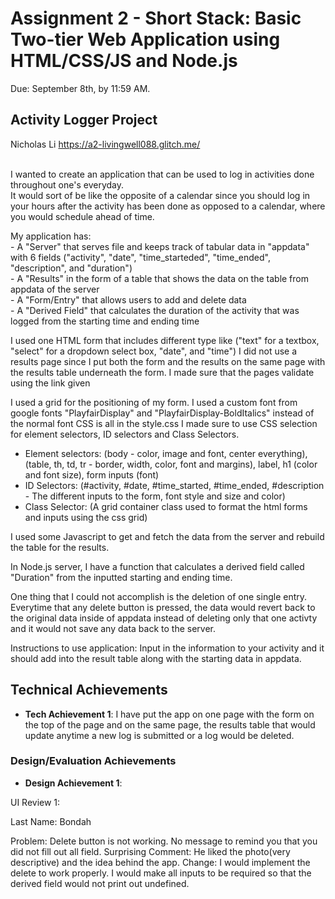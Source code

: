 # Assignment 2 - Short Stack: Basic Two-tier Web Application using HTML/CSS/JS and Node.js

Due: September 8th, by 11:59 AM.

## Activity Logger Project

Nicholas Li
https://a2-livingwell088.glitch.me/

<br>I wanted to create an application that can be used to log in activities done throughout one's everyday.
<br>It would sort of be like the opposite of a calendar since you should log in your hours after the activity has been done as opposed to a calendar, where you would schedule ahead of time.

My application has:
<br>- A "Server" that serves file and keeps track of tabular data in "appdata" with 6 fields ("activity", "date", "time_starteded", "time_ended", "description", and "duration")
<br>- A "Results" in the form of a table that shows the data on the table from appdata of the server
<br>- A "Form/Entry" that allows users to add and delete data
<br>- A "Derived Field" that calculates the duration of the activity that was logged from the starting time and ending time

I used one HTML form that includes different type like ("text" for a textbox, "select" for a dropdown select box, "date", and "time")
I did not use a results page since I put both the form and the results on the same page with the results table underneath the form.
I made sure that the pages validate using the link given

I used a grid for the positioning of my form.
I used a custom font from google fonts "PlayfairDisplay" and "PlayfairDisplay-BoldItalics" instead of the normal font
CSS is all in the style.css
I made sure to use CSS selection for element selectors, ID selectors and Class Selectors.

- Element selectors: (body - color, image and font, center everything), (table, th, td, tr - border, width, color, font and margins), label, h1 (color and font size), form inputs (font)
- ID Selectors: (#activity, #date, #time_started, #time_ended, #description - The different inputs to the form, font style and size and color)
- Class Selector: (A grid container class used to format the html forms and inputs using the css grid)

I used some Javascript to get and fetch the data from the server and rebuild the table for the results.

In Node.js server, I have a function that calculates a derived field called "Duration" from the inputted starting and ending time.

One thing that I could not accomplish is the deletion of one single entry. Everytime that any delete button is pressed, the data would revert back to the original data inside of appdata instead of deleting only that one activty and it would not save any data back to the server.

Instructions to use application:
Input in the information to your activity and it should add into the result table along with the starting data in appdata.

## Technical Achievements

- **Tech Achievement 1**:
  I have put the app on one page with the form on the top of the page and on the same page, the results table that would update anytime a new log is submitted or a log would be deleted.

### Design/Evaluation Achievements

- **Design Achievement 1**:

UI Review 1:

Last Name: Bondah

Problem: Delete button is not working. No message to remind you that you did not fill out all field.
Surprising Comment: He liked the photo(very descriptive) and the idea behind the app.
Change: I would implement the delete to work properly. I would make all inputs to be required so that the derived field would not print out undefined.
